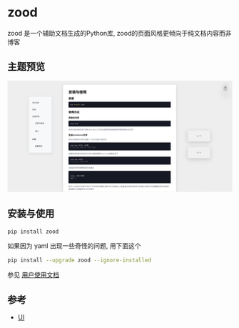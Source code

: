 # zood

zood 是一个辅助文档生成的Python库, zood的页面风格更倾向于纯文档内容而非博客

## 主题预览

[![20230101121438](https://raw.githubusercontent.com/learner-lu/picbed/master/20230101121438.png)](https://luzhixing12345.github.io/zood/)

## 安装与使用

```bash
pip install zood
```

如果因为 yaml 出现一些奇怪的问题, 用下面这个

```bash
pip install --upgrade zood --ignore-installed
```

参见 [用户使用文档](https://luzhixing12345.github.io/zood/)

## 参考

- [UI](https://remixicon.com/)